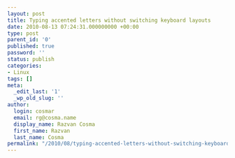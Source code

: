 ```yaml
---
layout: post
title: Typing accented letters without switching keyboard layouts
date: 2010-08-13 07:24:31.000000000 +00:00
type: post
parent_id: '0'
published: true
password: ''
status: publish
categories:
- Linux
tags: []
meta:
  _edit_last: '1'
  _wp_old_slug: ''
author:
  login: cosmar
  email: rg@cosma.name
  display_name: Razvan Cosma
  first_name: Razvan
  last_name: Cosma
permalink: "/2010/08/typing-accented-letters-without-switching-keyboard-layouts/"
---
```

